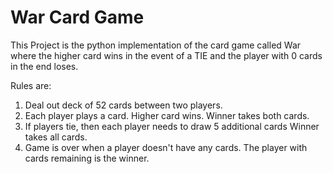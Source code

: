 # War Card Game
This Project is the python implementation of the card game called War where the higher card wins in the event of a TIE and the player with 0 cards in the end loses.

Rules are:

1. Deal out deck of 52 cards between two players.
2. Each player plays a card. Higher card wins. Winner takes both cards.
3. If players tie, then each player needs to draw 5 additional cards
   Winner takes all cards.
4. Game is over when a player doesn't have any cards. The player with
   cards remaining is the winner.
